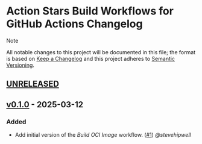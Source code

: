 # Action Stars Build Workflows for GitHub Actions Changelog

<!-- markdownlint-disable-next-line MD052 -->
> [!NOTE]
> All notable changes to this project will be documented in this file; the format is based on [Keep a Changelog](https://keepachangelog.com/en/1.0.0/) and this project adheres to [Semantic Versioning](https://semver.org/spec/v2.0.0.html).

<!--
### Added - For new features.
### Changed - For changes in existing functionality.
### Deprecated - For soon-to-be removed features.
### Removed - For now removed features.
### Fixed - For any bug fixes.
### Security - In case of vulnerabilities.
-->

## [UNRELEASED]

## [v0.1.0] - 2025-03-12

### Added

- Add initial version of the _Build OCI Image_ workflow. ([#1](https://github.com/action-stars/helm-workflows/pull/1)) _@stevehipwell_

<!--
RELEASES
-->
[UNRELEASED]: https://github.com/action-stars/build-workflows/compare/v0.1.0...HEAD
[v0.1.0]: https://github.com/action-stars/build-workflows/releases/tag/v0.1.0
